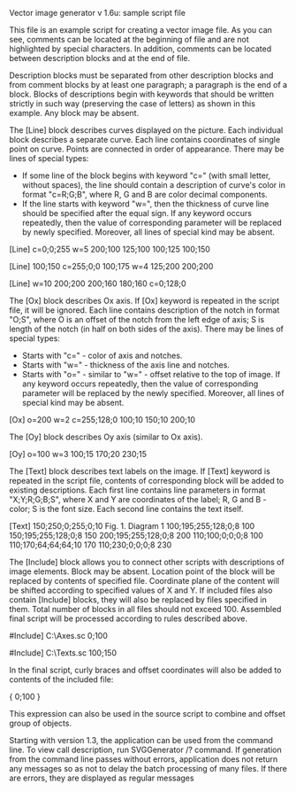 Vector image generator v 1.6u: sample script file

This file is an example script for creating a vector image file. As you can see,
comments can be located at the beginning of file and are not highlighted by special
characters. In addition, comments can be located between description blocks
and at the end of file.

Description blocks must be separated from other description blocks and from comment
blocks by at least one paragraph; a paragraph is the end of a block. Blocks
of descriptions begin with keywords that should be written strictly in such way
(preserving the case of letters) as shown in this example. Any block may be absent.



The [Line] block describes curves displayed on the picture. Each individual
block describes a separate curve. Each line contains coordinates of single point
on curve. Points are connected in order of appearance. There may be lines
of special types:
- If some line of the block begins with keyword "c=" (with small letter,
without spaces), the line should contain a description of curve's color
in format "c=R;G;B", where R, G and B are color decimal components.
- If the line starts with keyword "w=", then the thickness of curve line
should be specified after the equal sign.
If any keyword occurs repeatedly, then the value of corresponding parameter
will be replaced by newly specified. Moreover, all lines of special kind
may be absent.

[Line]
c=0;0;255
w=5
200;100
125;100
100;125
100;150

[Line]
100;150
c=255;0;0
100;175
w=4
125;200
200;200

[Line]
w=10
200;200
200;160
180;160
c=0;128;0



The [Ox] block describes Ox axis. If [Ox] keyword is repeated in the script file,
it will be ignored. Each line contains description of the notch in format "O;S",
where O is an offset of the notch from the left edge of axis; S is length
of the notch (in half on both sides of the axis). There may be lines of special types:
- Starts with "c=" - color of axis and notches.
- Starts with "w=" - thickness of the axis line and notches.
- Starts with "o=" - similar to "w=" - offset relative to the top of image.
If any keyword occurs repeatedly, then the value of corresponding parameter
will be replaced by the newly specified. Moreover, all lines of special kind
may be absent.

[Ox]
o=200
w=2
c=255;128;0
100;10
150;10
200;10



The [Oy] block describes Oy axis (similar to Ox axis).

[Oy]
o=100
w=3
100;15
170;20
230;15



The [Text] block describes text labels on the image. If [Text] keyword is repeated
in the script file, contents of corresponding block will be added to existing
descriptions. Each first line contains line parameters in format "X;Y;R;G;B;S",
where X and Y are coordinates of the label; R, G and B - color; S is the font size.
Each second line contains the text itself.

[Text]
150;250;0;255;0;10
Fig. 1. Diagram 1
100;195;255;128;0;8
100
150;195;255;128;0;8
150
200;195;255;128;0;8
200
110;100;0;0;0;8
100
110;170;64;64;64;10
170
110;230;0;0;0;8
230



The [Include] block allows you to connect other scripts with descriptions
of image elements. Block may be absent. Location point of the block
will be replaced by contents of specified file. Coordinate plane of the content
will be shifted according to specified values of X and Y. If included files
also contain [Include] blocks, they will also be replaced by files specified
in them. Total number of blocks in all files should not exceed 100. Assembled
final script will be processed according to rules described above.

#Include]
C:\Axes.sc
0;100

#Include]
C:\Texts.sc
100;150

In the final script, curly braces and offset coordinates will also be added
to contents of the included file:

{
0;100
<Contents of Axes.sc>
}

This expression can also be used in the source script to combine and offset
group of objects.



Starting with version 1.3, the application can be used from the command line.
To view call description, run SVGGenerator /? command. If generation from
the command line passes without errors, application does not return any messages
so as not to delay the batch processing of many files. If there are errors,
they are displayed as regular messages
